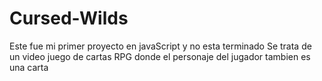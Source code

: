 # Cursed-Wilds

Este fue mi primer proyecto en javaScript y no esta terminado
Se trata de un video juego de cartas RPG donde el personaje del jugador tambien es una carta

